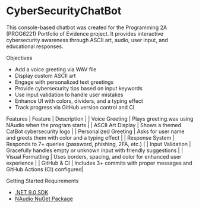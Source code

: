 # CyberSecurityChatBot

This console-based chatbot was created for the Programming 2A (PROG6221) Portfolio of Evidence project. It provides interactive cybersecurity awareness through ASCII art, audio, user input, and educational responses.

Objectives
- Add a voice greeting via WAV file
- Display custom ASCII art
- Engage with personalized text greetings
- Provide cybersecurity tips based on input keywords
- Use input validation to handle user mistakes
- Enhance UI with colors, dividers, and a typing effect
- Track progress via GitHub version control and CI

Features
| Feature                  | Description                                                                |
| Voice Greeting           | Plays greeting.wav using NAudio when the program starts                    |
| ASCII Art Display        | Shows a themed CatBot cybersecurity logo                                   |
| Personalized Greeting    | Asks for user name and greets them with color and a typing effect          |
| Response System          | Responds to 7+ queries (password, phishing, 2FA, etc.)                     |
| Input Validation         | Gracefully handles empty or unknown input with friendly suggestions        |
| Visual Formatting        | Uses borders, spacing, and color for enhanced user experience              |
| GitHub & CI              | Includes 3+ commits with proper messages and GitHub Actions (CI) configured|

Getting Started
Requirements

- [.NET 9.0 SDK](https://dotnet.microsoft.com/en-us/download/dotnet/9.0)
- [NAudio NuGet Package](https://www.nuget.org/packages/NAudio)


